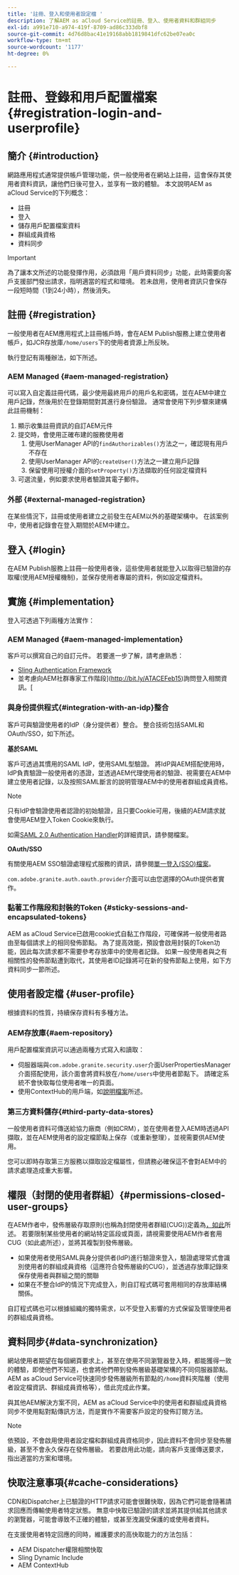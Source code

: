 ```yaml
---
title: '註冊、登入和使用者設定檔 '
description: 了解AEM as aCloud Service的註冊、登入、使用者資料和群組同步
exl-id: a991e710-a974-419f-8709-ad86c333dbf8
source-git-commit: 4d76d8bac41e19168abb1819841dfc62be07ea0c
workflow-type: tm+mt
source-wordcount: '1177'
ht-degree: 0%

---
```


# 註冊、登錄和用戶配置檔案{#registration-login-and-userprofile}

## 簡介 {#introduction}

網路應用程式通常提供帳戶管理功能，供一般使用者在網站上註冊，這會保存其使用者資料資訊，讓他們日後可登入，並享有一致的體驗。 本文說明AEM as aCloud Service的下列概念：

* 註冊
* 登入
* 儲存用戶配置檔案資料
* 群組成員資格
* 資料同步

>[!IMPORTANT]
>
>為了讓本文所述的功能發揮作用，必須啟用「用戶資料同步」功能，此時需要向客戶支援部門發出請求，指明適當的程式和環境。 若未啟用，使用者資訊只會保存一段短時間（1到24小時），然後消失。

## 註冊 {#registration}

一般使用者在AEM應用程式上註冊帳戶時，會在AEM Publish服務上建立使用者帳戶，如JCR存放庫`/home/users`下的使用者資源上所反映。

執行登記有兩種辦法，如下所述。

### AEM Managed {#aem-managed-registration}

可以寫入自定義註冊代碼，最少使用最終用戶的用戶名和密碼，並在AEM中建立用戶記錄，然後用於在登錄期間對其進行身份驗證。 通常會使用下列步驟來建構此註冊機制：

1. 顯示收集註冊資訊的自訂AEM元件
1. 提交時，會使用正確布建的服務使用者
   1. 使用UserManager API的`findAuthorizables()`方法之一，確認現有用戶不存在
   1. 使用UserManager API的`createUser()`方法之一建立用戶記錄
   1. 保留使用可授權介面的`setProperty()`方法擷取的任何設定檔資料
1. 可選流量，例如要求使用者驗證其電子郵件。

### 外部 {#external-managed-registration}

在某些情況下，註冊或使用者建立之前發生在AEM以外的基礎架構中。 在該案例中，使用者記錄會在登入期間於AEM中建立。

## 登入 {#login}

在AEM Publish服務上註冊一般使用者後，這些使用者就能登入以取得已驗證的存取權(使用AEM授權機制)，並保存使用者專屬的資料，例如設定檔資料。

## 實施 {#implementation}

登入可透過下列兩種方法實作：

### AEM Managed {#aem-managed-implementation}

客戶可以撰寫自己的自訂元件。 若要進一步了解，請考慮熟悉：

* [Sling Authentication Framework](https://sling.apache.org/documentation/the-sling-engine/authentication/authentication-framework.html)
* 並考慮向AEM社群專家工作階段](http://bit.ly/ATACEFeb15)詢問登入相關資訊。[

### 與身份提供程式{#integration-with-an-idp}整合

客戶可與驗證使用者的IdP（身分提供者）整合。 整合技術包括SAML和OAuth/SSO，如下所述。

**基於SAML**

客戶可透過其慣用的SAML IdP，使用SAML型驗證。 將IdP與AEM搭配使用時，IdP負責驗證一般使用者的憑證，並透過AEM代理使用者的驗證、視需要在AEM中建立使用者記錄，以及按照SAML斷言的說明管理AEM中的使用者群組成員資格。

>[!NOTE]
>
>只有IdP會驗證使用者認證的初始驗證，且只要Cookie可用，後續的AEM請求就會使用AEM登入Token Cookie來執行。

如需[SAML 2.0 Authentication Handler](https://experienceleague.adobe.com/docs/experience-manager-65/administering/security/saml-2-0-authenticationhandler.html?lang=en#saml-authentication-handler)的詳細資訊，請參閱檔案。

**OAuth/SSO**

有關使用AEM SSO驗證處理程式服務的資訊，請參閱[單一登入(SSO)檔案](https://experienceleague.adobe.com/docs/experience-manager-65/deploying/configuring/single-sign-on.html)。

`com.adobe.granite.auth.oauth.provider`介面可以由您選擇的OAuth提供者實作。

### 黏著工作階段和封裝的Token {#sticky-sessions-and-encapsulated-tokens}

AEM as aCloud Service已啟用cookie式自黏工作階段，可確保將一般使用者路由至每個請求上的相同發佈節點。 為了提高效能，預設會啟用封裝的Token功能，因此每次請求都不需要參考存放庫中的使用者記錄。 如果一般使用者與之有相關性的發佈節點遭到取代，其使用者ID記錄將可在新的發佈節點上使用，如下方資料同步一節所述。

## 使用者設定檔 {#user-profile}

根據資料的性質，持續保存資料有多種方法。

### AEM存放庫{#aem-repository}

用戶配置檔案資訊可以通過兩種方式寫入和讀取：

* 伺服器端與`com.adobe.granite.security.user`介面UserPropertiesManager介面搭配使用，該介面會將資料放在`/home/users`中使用者節點下。 請確定系統不會快取每位使用者唯一的頁面。
* 使用ContextHub的用戶端，如[說明檔案](https://experienceleague.adobe.com/docs/experience-manager-cloud-service/implementing/personalization/contexthub.html?lang=en#personalization)所述。

### 第三方資料儲存{#third-party-data-stores}

一般使用者資料可傳送給協力廠商（例如CRM），並在使用者登入AEM時透過API擷取，並在AEM使用者的設定檔節點上保存（或重新整理），並視需要供AEM使用。

您可以即時存取第三方服務以擷取設定檔屬性，但請務必確保這不會對AEM中的請求處理造成重大影響。

## 權限（封閉的使用者群組）{#permissions-closed-user-groups}

在AEM作者中，發佈層級存取原則(也稱為封閉使用者群組(CUG))定義為[，如此](https://experienceleague.adobe.com/docs/experience-manager-65/administering/security/cug.html?lang=en#applying-your-closed-user-group-to-content-pages)所述。 若要限制某些使用者的網站特定區段或頁面，請視需要使用AEM作者套用CUG（如此處所述），並將其複製到發佈層級。

* 如果使用者使用SAML與身分提供者(IdP)進行驗證來登入，驗證處理常式會識別使用者的群組成員資格（這應符合發佈層級的CUG），並透過存放庫記錄來保存使用者與群組之間的關聯
* 如果在不整合IdP的情況下完成登入，則自訂程式碼可套用相同的存放庫結構關係。

自訂程式碼也可以根據組織的獨特需求，以不受登入影響的方式保留及管理使用者的群組成員資格。

## 資料同步{#data-synchronization}

網站使用者期望在每個網頁要求上，甚至在使用不同瀏覽器登入時，都能獲得一致的體驗，即使他們不知道，也會將他們帶到發佈層級基礎架構的不同伺服器節點。 AEM as aCloud Service可快速同步發佈層級所有節點的`/home`資料夾階層（使用者設定檔資訊、群組成員資格等），借此完成此作業。

與其他AEM解決方案不同，AEM as aCloud Service中的使用者和群組成員資格同步不使用點對點傳訊方法，而是實作不需要客戶設定的發佈訂閱方法。

>[!NOTE]
>
>依預設，不會啟用使用者設定檔和群組成員資格同步，因此資料不會同步至發佈層級，甚至不會永久保存在發佈層級。 若要啟用此功能，請向客戶支援傳送要求，指出適當的方案和環境。

## 快取注意事項{#cache-considerations}

CDN和Dispatcher上已驗證的HTTP請求可能會很難快取，因為它們可能會隨著請求回應而傳輸使用者特定狀態。 無意中快取已驗證的請求並將其提供給其他請求的瀏覽器，可能會導致不正確的體驗，或甚至洩漏受保護的或使用者資料。

在支援使用者特定回應的同時，維護要求的高快取能力的方法包括：

* AEM Dispatcher權限相關快取
* Sling Dynamic Include
* AEM ContextHub
